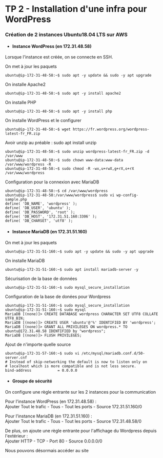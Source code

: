 # TP 2 - Installation d'une infra pour WordPress

### Création de 2 instances Ubuntu18.04 LTS sur AWS 

* ####  Instance WordPress (en 172.31.48.58)

Lorsque l'instance est créée, on se connecte en SSH.

On met à jour les paquets 
~~~~
ubuntu@ip-172-31-48-58:~$ sudo apt -y update && sudo -y apt upgrade
~~~~

On installe Apache2 
~~~~
ubuntu@ip-172-31-48-58:~$ sudo apt -y install apache2
~~~~

On installe PHP
~~~~
ubuntu@ip-172-31-48-58:~$ sudo apt -y install php
~~~~

On installe WordPress et le configurer 
~~~~
ubuntu@ip-172-31-48-58:~$ wget https://fr.wordpress.org/wordpress-latest-fr_FR.zip
~~~~
Avoir unzip au préable : sudo apt install unzip
~~~~
ubuntu@ip-172-31-48-58:~$ sudo unzip wordpress-latest-fr_FR.zip -d /var/www 
ubuntu@ip-172-31-48-58:~$ sudo chown www-data:www-data /var/www/wordpress -R
ubuntu@ip-172-31-48-58:~$ sudo chmod -R -wx,u+rwX,g+rX,o+rX /var/www/wordpress
~~~~
Configuration pour la connexion avec MariaDB
~~~~
ubuntu@ip-172-31-48-58:~$ cd /var/www/wordpress
ubuntu@ip-172-31-48-58:/var/www/wordpress$ sudo vi wp-config-sample.php
define( 'DB_NAME', 'wordpress' );
define( 'DB_USER', 'ubuntu' );
define( 'DB_PASSWORD', 'root' );
define( 'DB_HOST', '172.31.51.160:3306' );
define( 'DB_CHARSET', 'utf8' );
~~~~
* #### Instance MariaDB (en 172.31.51.160)
On met à jour les paquets 
~~~~
ubuntu@ip-172-31-51-160:~$ sudo apt -y update && sudo -y apt upgrade
~~~~
On installe MariaDB
~~~~
ubuntu@ip-172-31-51-160:~$ sudo apt install mariadb-server -y
~~~~
Sécurisation de la base de données 
~~~~
ubuntu@ip-172-31-51-160:~$ sudo mysql_secure_installation
~~~~
Configuration de la base de donées pour Wordpress
~~~~
ubuntu@ip-172-31-51-160:~$ sudo mysql_secure_installation
ubuntu@ip-172-31-51-160:~$ sudo mysql
MariaDB [(none)]> CREATE DATABASE wordpress CHARACTER SET UTF8 COLLATE UTF8_BIN;
MariaDB [(none)]> CREATE USER 'ubuntu'@'%' IDENTIFIED BY 'wordpress';
MariaDB [(none)]> GRANT ALL PRIVILEGES ON wordpress.* TO ubuntu@172.31.48.58 IDENTIFIED by "wordpress";
MariaDB [(none)]> FLUSH PRIVILEGES;
~~~~
Ajout de n'importe quelle source
~~~~
ubuntu@ip-172-31-57-160:~$ sudo vi /etc/mysql/mariadb.conf.d/50-server.cnf
# Instead of skip-networking the default is now to listen only on
# localhost which is more compatible and is not less secure.
bind-address            = 0.0.0.0
~~~~

* #### Groupe de sécurité
On configure une règle entrante sur les 2 instances pour la communication 

Pour l'instance WordPress (en 172.31.48.58) :  
Ajouter Tout le trafic - Tous - Tout les ports - Source 172.31.51.160/0

Pour l'instance MariaDB (en 172.31.51.160) :  
Ajouter Tout le trafic - Tous - Tout les ports - Source 172.31.48.58/0 

De plus, on ajoute une règle entrante pour l'affichage du Wordpress depuis l'extérieur :  
Ajouter HTTP - TCP - Port 80 - Source 0.0.0.0/0

Nous pouvons désormais accéder au site


